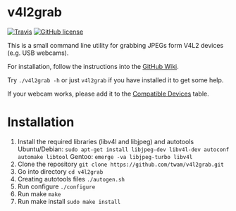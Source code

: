 v4l2grab
========

[![Travis](http://img.shields.io/travis/twam/v4l2grab/master.svg)](https://travis-ci.org/twam/v4l2grab/)
[![GitHub license](https://img.shields.io/github/license/twam/v4l2grab.svg)]()

This is a small command line utility for grabbing JPEGs form V4L2 devices (e.g. USB webcams).

For installation, follow the instructions into the [GitHub Wiki](https://github.com/twam/v4l2grab/wiki/Installation).

Try `./v4l2grab -h` or just `v4l2grab` if you have installed it to get some help.

If your webcam works, please add it to the [Compatible Devices](https://github.com/twam/v4l2grab/wiki/Compatible%20Devices) table.

# Installation

1. Install the required libraries (libv4l and libjpeg) and autotools
   Ubuntu/Debian: `sudo apt-get install libjpeg-dev libv4l-dev autoconf automake libtool`
   Gentoo: `emerge -va libjpeg-turbo libv4l`
2. Clone the repository
   `git clone https://github.com/twam/v4l2grab.git`
3. Go into directory
   `cd v4l2grab`
4. Creating autotools files
   `./autogen.sh`
5. Run configure
   `./configure`
6. Run make
   `make`
7. Run make install
   `sudo make install`